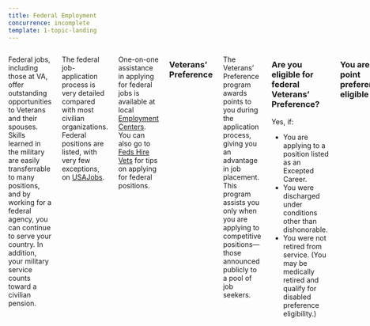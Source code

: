 ```yaml
---
title: Federal Employment
concurrence: incomplete
template: 1-topic-landing
---
```


<div class="main" role="main" markdown="0">

<div class="section one" markdown="0">
<div class="primary" markdown="0">
<div class="row" markdown="0">
<div class="small-12 columns usa-content" markdown="1">

Federal jobs, including those at VA, offer outstanding opportunities to Veterans and their spouses. Skills learned in the military are easily transferrable to many positions, and by working for a federal agency, you can continue to serve your country. In addition, your military service counts toward a civilian pension.

The federal job-application process is very detailed compared with most civilian organizations. Federal positions are listed, with very few exceptions, on [USAJobs](http://www.usajobs.gov).

One-on-one assistance in applying for federal jobs is available at local [Employment Centers](https://www.doleta.gov/usworkforce/onestop/onestopmap.cfm). You can also go to [Feds Hire Vets](http://www.fedshirevets.gov) for tips on applying for federal positions.

### Veterans’ Preference
The Veterans’ Preference program awards points to you during the application process, giving you an advantage in job placement. This program assists you only when you are applying to competitive positions—those announced publicly to a pool of job seekers.

<div class="call-out" markdown="1">

### Are you eligible for federal Veterans’ Preference?

Yes, if:

- You are applying to a position listed as an Excepted Career. 
- You were discharged under conditions other than dishonorable. 
- You were not retired from service. (You may be medically retired and qualify for disabled preference eligibility.)
</div>

### You are 0-point preference eligible 
if you are a Veteran who is the only surviving child in a family in which the father or mother or one or more siblings:

- Served in the Armed Forces, and
- Was killed, died as a result of wounds, accident, or disease; is in a captured or missing-in-action status; or is permanently 100% disabled or hospitalized and is not gainfully employed because of the disability.

### You are 5-point preference eligible 
if you served:

- For more than 180 consecutive days, other than for training, any part of which occurred during the period beginning September 11, 2001, and ending August 31, 2010, the last day of Operation Iraqi Freedom, or
- Between August 2, 1990, and January 2, 1992, or
- For more than 180 consecutive days, other than for training, any part of which occurred after January 31, 1955, and before October 15, 1976.
- In a war, campaign, or expedition for which a campaign badge has been authorized or between April 28, 1952, and July 1, 1955.

### You are a 10-point preference eligible 
if you:

- Have a service-connected disability, or
- Received a Purple Heart.


### Noncompetitive Hiring
You may be eligible for a federal position without having to compete with the public. This is called Noncompetitive Hiring. If you have a 30% or more service-connected disability or a severe physical, intellectual, or psychological disability, you may be placed on a fast track to a position. 
In order to apply for one of these jobs, you must provide the following documents:

- SF-15, Application for 10-Point Veteran Preference
- DD214, Certificate of Release or Discharge from Active Duty
- Other medical documentation as requested 

</div>
</div>
</div>
